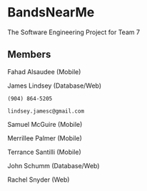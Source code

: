 # BandsNearMe

The Software Engineering Project for Team 7

Members
-----------------
Fahad Alsaudee (Mobile)

James Lindsey (Database/Web)

    (904) 864-5205

    lindsey.jamesc@gmail.com

Samuel McGuire (Mobile)

Merrillee Palmer (Mobile)

Terrance Santilli (Mobile)

John Schumm (Database/Web)

Rachel Snyder (Web)
